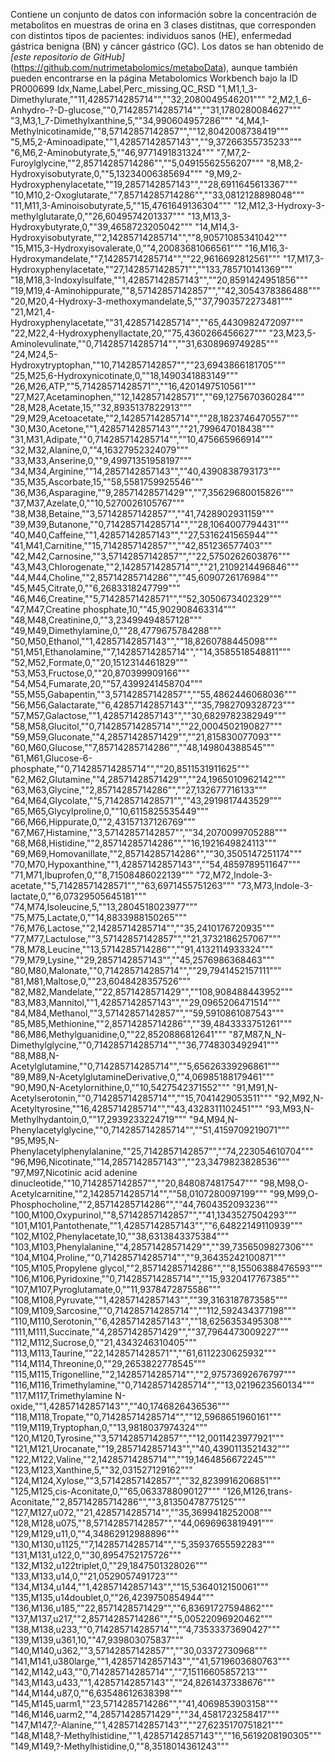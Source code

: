 Contiene un conjunto de datos con información sobre la concentración de metabolitos en muestras de orina en 3 clases distitnas, 
que corresponden con distintos tipos de pacientes: individuos sanos (HE), enfermedad gástrica benigna (BN) y cáncer gástrico (GC). 
Los datos se han obtenido de *[este repositorio de GitHub]*(https://github.com/nutrimetabolomics/metaboData), aunque también pueden encontrarse en 
la página Metabolomics Workbench bajo la ID PR000699
Idx,Name,Label,Perc_missing,QC_RSD
"1,M1,1_3-Dimethylurate,""11,4285714285714"",""32,2080049546201"""
"2,M2,1_6-Anhydro-?-D-glucose,""0,714285714285714"",""31,1780280084627"""
"3,M3,1_7-Dimethylxanthine,5,""34,990604957286"""
"4,M4,1-Methylnicotinamide,""8,57142857142857"",""12,8042008738419"""
"5,M5,2-Aminoadipate,""1,42857142857143"",""9,37266355735233"""
"6,M6,2-Aminobutyrate,5,""46,9771491831324"""
"7,M7,2-Furoylglycine,""2,85714285714286"",""5,04915562556207"""
"8,M8,2-Hydroxyisobutyrate,0,""5,13234006385694"""
"9,M9,2-Hydroxyphenylacetate,""19,2857142857143"",""28,6911645613367"""
"10,M10,2-Oxoglutarate,""7,85714285714286"",""33,0812128898048"""
"11,M11,3-Aminoisobutyrate,5,""15,4761649136304"""
"12,M12,3-Hydroxy-3-methylglutarate,0,""26,6049574201337"""
"13,M13,3-Hydroxybutyrate,0,""39,4658723205042"""
"14,M14,3-Hydroxyisobutyrate,""2,14285714285714"",""8,90571085341042"""
"15,M15,3-Hydroxyisovalerate,0,""4,20083681066561"""
"16,M16,3-Hydroxymandelate,""7,14285714285714"",""22,9616692812561"""
"17,M17,3-Hydroxyphenylacetate,""27,1428571428571"",""133,785710141369"""
"18,M18,3-Indoxylsulfate,""1,42857142857143"",""20,8591424951856"""
"19,M19,4-Aminohippurate,""8,57142857142857"",""42,3054378386488"""
"20,M20,4-Hydroxy-3-methoxymandelate,5,""37,7903572273481"""
"21,M21,4-Hydroxyphenylacetate,""31,4285714285714"",""65,4430982472097"""
"22,M22,4-Hydroxyphenyllactate,20,""75,4360266456627"""
"23,M23,5-Aminolevulinate,""0,714285714285714"",""31,6308969749285"""
"24,M24,5-Hydroxytryptophan,""10,7142857142857"",""23,6943866181705"""
"25,M25,6-Hydroxynicotinate,0,""18,1490341883149"""
"26,M26,ATP,""5,71428571428571"",""16,4201497510561"""
"27,M27,Acetaminophen,""12,1428571428571"",""69,1275670360284"""
"28,M28,Acetate,15,""32,8935137822913"""
"29,M29,Acetoacetate,""2,14285714285714"",""28,1823746470557"""
"30,M30,Acetone,""1,42857142857143"",""21,799647018438"""
"31,M31,Adipate,""0,714285714285714"",""10,475665966914"""
"32,M32,Alanine,0,""4,16327952324079"""
"33,M33,Anserine,0,""9,49971351958197"""
"34,M34,Arginine,""14,2857142857143"",""40,4390838793173"""
"35,M35,Ascorbate,15,""58,5581759925546"""
"36,M36,Asparagine,""9,28571428571429"",""7,35629680015826"""
"37,M37,Azelate,0,""10,5270026105767"""
"38,M38,Betaine,""3,57142857142857"",""41,7428902931159"""
"39,M39,Butanone,""0,714285714285714"",""28,1064007794431"""
"40,M40,Caffeine,""1,42857142857143"",""27,5316241565944"""
"41,M41,Carnitine,""15,7142857142857"",""42,851236577403"""
"42,M42,Carnosine,""3,57142857142857"",""22,5750262603876"""
"43,M43,Chlorogenate,""2,14285714285714"",""21,2109214496846"""
"44,M44,Choline,""2,85714285714286"",""45,6090726176984"""
"45,M45,Citrate,0,""6,2683318247799"""
"46,M46,Creatine,""5,71428571428571"",""52,3050673402329"""
"47,M47,Creatine phosphate,10,""45,902908463314"""
"48,M48,Creatinine,0,""3,23499494857128"""
"49,M49,Dimethylamine,0,""28,4779675784288"""
"50,M50,Ethanol,""1,42857142857143"",""18,8260788445098"""
"51,M51,Ethanolamine,""7,14285714285714"",""14,3585518548811"""
"52,M52,Formate,0,""20,1512314461829"""
"53,M53,Fructose,0,""20,870399909166"""
"54,M54,Fumarate,20,""57,4399241458704"""
"55,M55,Gabapentin,""3,57142857142857"",""55,4862446068036"""
"56,M56,Galactarate,""6,42857142857143"",""35,7982709328723"""
"57,M57,Galactose,""1,42857142857143"",""30,6829782382949"""
"58,M58,Glucitol,""0,714285714285714"",""22,0004502190827"""
"59,M59,Gluconate,""4,28571428571429"",""21,815830077093"""
"60,M60,Glucose,""7,85714285714286"",""48,149804388545"""
"61,M61,Glucose-6-phosphate,""0,714285714285714"",""20,8511531911625"""
"62,M62,Glutamine,""4,28571428571429"",""24,1965010962142"""
"63,M63,Glycine,""2,85714285714286"",""27,132677716133"""
"64,M64,Glycolate,""5,71428571428571"",""43,2919817443529"""
"65,M65,Glycylproline,0,""10,6115825535449"""
"66,M66,Hippurate,0,""2,43157137126769"""
"67,M67,Histamine,""3,57142857142857"",""34,2070099705288"""
"68,M68,Histidine,""2,85714285714286"",""16,1921649824113"""
"69,M69,Homovanillate,""2,85714285714286"",""30,3505147251174"""
"70,M70,Hypoxanthine,""1,42857142857143"",""54,4859789511647"""
"71,M71,Ibuprofen,0,""8,71508486022139"""
"72,M72,Indole-3-acetate,""5,71428571428571"",""63,6971455751263"""
"73,M73,Indole-3-lactate,0,""6,07329505645181"""
"74,M74,Isoleucine,5,""13,2804518023977"""
"75,M75,Lactate,0,""14,8833988150265"""
"76,M76,Lactose,""2,14285714285714"",""35,2410176720935"""
"77,M77,Lactulose,""3,57142857142857"",""21,3732186257067"""
"78,M78,Leucine,""13,5714285714286"",""91,4132114933324"""
"79,M79,Lysine,""29,2857142857143"",""45,2576986368463"""
"80,M80,Malonate,""0,714285714285714"",""29,7941452157111"""
"81,M81,Maltose,0,""23,6048428357526"""
"82,M82,Mandelate,""22,8571428571429"",""108,908488443952"""
"83,M83,Mannitol,""1,42857142857143"",""29,0965206471514"""
"84,M84,Methanol,""3,57142857142857"",""59,5910861087543"""
"85,M85,Methionine,""2,85714285714286"",""39,4843333751261"""
"86,M86,Methylguanidine,0,""22,8520886812641"""
"87,M87,N_N-Dimethylglycine,""0,714285714285714"",""36,7748303492941"""
"88,M88,N-Acetylglutamine,""0,714285714285714"",""5,65626339296861"""
"89,M89,N-AcetylglutamineDerivative,0,""4,06985188179461"""
"90,M90,N-Acetylornithine,0,""10,5427542371552"""
"91,M91,N-Acetylserotonin,""0,714285714285714"",""15,7041429053511"""
"92,M92,N-Acetyltyrosine,""16,4285714285714"",""43,4328311102451"""
"93,M93,N-Methylhydantoin,0,""17,2939233224719"""
"94,M94,N-Phenylacetylglycine,""0,714285714285714"",""51,4159709219071"""
"95,M95,N-Phenylacetylphenylalanine,""25,7142857142857"",""74,223054610704"""
"96,M96,Nicotinate,""14,2857142857143"",""23,3479823828536"""
"97,M97,Nicotinic acid adenine dinucleotide,""10,7142857142857"",""20,8480874817547"""
"98,M98,O-Acetylcarnitine,""2,14285714285714"",""58,0107280097199"""
"99,M99,O-Phosphocholine,""2,85714285714286"",""44,7604352093236"""
"100,M100,Oxypurinol,""8,57142857142857"",""41,1343527504293"""
"101,M101,Pantothenate,""1,42857142857143"",""6,64822149110939"""
"102,M102,Phenylacetate,10,""38,6313843375384"""
"103,M103,Phenylalanine,""4,28571428571429"",""39,7356509827306"""
"104,M104,Proline,""0,714285714285714"",""9,36435242100871"""
"105,M105,Propylene glycol,""2,85714285714286"",""8,15506388476593"""
"106,M106,Pyridoxine,""0,714285714285714"",""15,9320417767385"""
"107,M107,Pyroglutamate,0,""11,9378472875586"""
"108,M108,Pyruvate,""1,42857142857143"",""39,3163187873585"""
"109,M109,Sarcosine,""0,714285714285714"",""112,592434377198"""
"110,M110,Serotonin,""6,42857142857143"",""18,6256353495308"""
"111,M111,Succinate,""4,28571428571429"",""37,7964473009227"""
"112,M112,Sucrose,0,""21,4343246310405"""
"113,M113,Taurine,""22,1428571428571"",""61,6112230625932"""
"114,M114,Threonine,0,""29,2653822778545"""
"115,M115,Trigonelline,""2,14285714285714"",""2,97573692676797"""
"116,M116,Trimethylamine,""0,714285714285714"",""13,0219623560134"""
"117,M117,Trimethylamine N-oxide,""1,42857142857143"",""40,1746826436536"""
"118,M118,Tropate,""0,714285714285714"",""12,5968651960161"""
"119,M119,Tryptophan,0,""13,9818037974324"""
"120,M120,Tyrosine,""3,57142857142857"",""12,0011423977921"""
"121,M121,Urocanate,""19,2857142857143"",""40,4390113521432"""
"122,M122,Valine,""2,14285714285714"",""19,1464856672245"""
"123,M123,Xanthine,5,""32,031527129162"""
"124,M124,Xylose,""3,57142857142857"",""32,8239916206851"""
"125,M125,cis-Aconitate,0,""65,0633788090127"""
"126,M126,trans-Aconitate,""2,85714285714286"",""3,81350478775125"""
"127,M127,u072,""21,4285714285714"",""35,3699418252008"""
"128,M128,u075,""8,57142857142857"",""44,0696963819491"""
"129,M129,u11,0,""4,34862912988896"""
"130,M130,u1125,""7,14285714285714"",""5,35937655592283"""
"131,M131,u122,0,""30,8954752175726"""
"132,M132,u122triplet,0,""29,1847501328026"""
"133,M133,u14,0,""21,0529057491723"""
"134,M134,u144,""1,42857142857143"",""15,5364012150061"""
"135,M135,u14doublet,0,""26,4239750854944"""
"136,M136,u185,""22,8571428571429"",""6,83691727594862"""
"137,M137,u217,""2,85714285714286"",""5,00522096920462"""
"138,M138,u233,""0,714285714285714"",""4,73533373690427"""
"139,M139,u361,10,""47,939803075837"""
"140,M140,u362,""3,57142857142857"",""30,03372730968"""
"141,M141,u380large,""1,42857142857143"",""41,5719603680763"""
"142,M142,u43,""0,714285714285714"",""7,15116605857213"""
"143,M143,u433,""1,42857142857143"",""24,8261437338676"""
"144,M144,u87,0,""6,63548612638398"""
"145,M145,uarm1,""23,5714285714286"",""41,4069853903158"""
"146,M146,uarm2,""4,28571428571429"",""34,4581723258417"""
"147,M147,?-Alanine,""1,42857142857143"",""27,6235170751821"""
"148,M148,?-Methylhistidine,""1,42857142857143"",""16,5619208190305"""
"149,M149,?-Methylhistidine,0,""8,3518014361243"""

